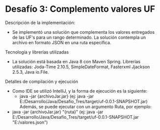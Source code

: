 # Desafío 3: Complemento valores UF

Descripción de la implementación:
 - Se implementó una solución que complementa los valores entregados de las UF's para un rango determinado. La solución contempla un archivo en formato JSON en una ruta específica.
 
Tecnología y librerías utilizadas
 - La solución está basada en Java 8 con Maven Spring. Librerías utilizadas: Joda-Time 2.10.5, SimpleDateFormat, Fasterxml Jjackson 2.5.3, Java io.File.
 
Detalles de compilación y ejecución
 - Como IDE se utilizó IntelliJ, y la forma de ejecución es la siguiente:
   - java -jar {archivoJar.jar} (ej: java -jar E:/Desarrollo/Java/Desafio_Tres/target/uf-0.0.1-SNAPSHOT.jar)
Además, se puede ejecutar con un argumento Ruta, por ejemplo:
 - java -jar {archivoJar.jar} "{ruta}" (ej: java -jar E:/Desarrollo/Java/Desafio_Tres/target/uf-0.0.1-SNAPSHOT.jar "E:/valores.json")
 

 
